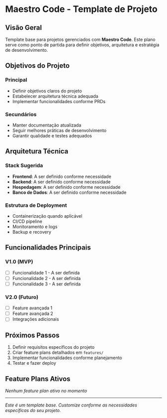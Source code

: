 # Maestro Code - Template de Projeto

## Visão Geral
Template base para projetos gerenciados com **Maestro Code**. Este plano serve como ponto de partida para definir objetivos, arquitetura e estratégia de desenvolvimento.

## Objetivos do Projeto

### Principal
- Definir objetivos claros do projeto
- Estabelecer arquitetura técnica adequada
- Implementar funcionalidades conforme PRDs

### Secundários  
- Manter documentação atualizada
- Seguir melhores práticas de desenvolvimento
- Garantir qualidade e testes adequados

## Arquitetura Técnica

### Stack Sugerida
- **Frontend**: A ser definido conforme necessidade
- **Backend**: A ser definido conforme necessidade  
- **Hospedagem**: A ser definido conforme necessidade
- **Banco de Dados**: A ser definido conforme necessidade

### Estrutura de Deployment
- Containerização quando aplicável
- CI/CD pipeline
- Monitoramento e logs
- Backup e recovery

## Funcionalidades Principais

### V1.0 (MVP)
- [ ] Funcionalidade 1 - A ser definida
- [ ] Funcionalidade 2 - A ser definida
- [ ] Funcionalidade 3 - A ser definida

### V2.0 (Futuro)
- [ ] Feature avançada 1
- [ ] Feature avançada 2
- [ ] Integrações adicionais

## Próximos Passos
1. Definir requisitos específicos do projeto
2. Criar feature plans detalhados em `features/`
3. Implementar funcionalidades conforme planejamento
4. Testar e fazer deploy

## Feature Plans Ativos
*Nenhum feature plan ativo no momento*

---

*Este é um template base. Customize conforme as necessidades específicas do seu projeto.* 